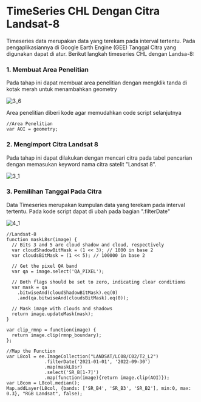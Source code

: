 # TimeSeries CHL Dengan Citra Landsat-8
 Timeseries data merupakan data yang terekam pada interval tertentu. Pada pengaplikasiannya di Google Earth Engine (GEE) Tanggal Citra yang digunakan dapat di atur.
 Berikut langkah timeseries CHL dengan Landsa-8:

### 1. Membuat Area Penelitian
Pada tahap ini dapat membuat area penelitian dengan mengklik tanda di kotak merah untuk menambahkan geometry

![3_6](https://github.com/manessa-md/BUDEE/assets/108891611/d5a72016-90a1-4b55-a187-b3fcf34355d2)

Area penelitian diberi kode agar memudahkan code script selanjutnya 
```
//Area Penelitian
var AOI = geometry;
```

### 2. Mengimport Citra Landsat 8
Pada tahap ini dapat dilakukan dengan mencari citra pada tabel pencarian dengan memasukan keyword nama citra satelit "Landsat 8".

![3_1](https://github.com/manessa-md/BUDEE/assets/108891611/50b8ea11-a0e4-42b5-a933-8024b87e765b)


### 3. Pemilihan Tanggal Pada Citra
Data Timeseries merupakan kumpulan data yang terekam pada interval tertentu. Pada kode script dapat di ubah pada bagian ".filterDate"

![4_1](https://github.com/manessa-md/BUDEE/assets/108891611/c65b681d-0ae3-49de-b481-a8f9b23c95f8)

```
//Landsat-8
function maskL8sr(image) {
  // Bits 3 and 5 are cloud shadow and cloud, respectively
  var cloudShadowBitMask = (1 << 3); // 1000 in base 2
  var cloudsBitMask = (1 << 5); // 100000 in base 2

  // Get the pixel QA band
  var qa = image.select('QA_PIXEL');

  // Both flags should be set to zero, indicating clear conditions
  var mask = qa
    .bitwiseAnd(cloudShadowBitMask).eq(0)
    .and(qa.bitwiseAnd(cloudsBitMask).eq(0));

  // Mask image with clouds and shadows
  return image.updateMask(mask);
}

var clip_rmnp = function(image) {
  return image.clip(rmnp_boundary);
};

//Map the Function
var L8col = ee.ImageCollection("LANDSAT/LC08/C02/T2_L2")
              .filterDate('2021-01-01', '2022-09-30')
              .map(maskL8sr)
              .select('SR_B[1-7]')
              .map(function(image){return image.clip(AOI)});
var L8com = L8col.median();
Map.addLayer(L8col, {bands: ['SR_B4', 'SR_B3', 'SR_B2'], min:0, max: 0.3}, "RGB Landsat", false);
```
